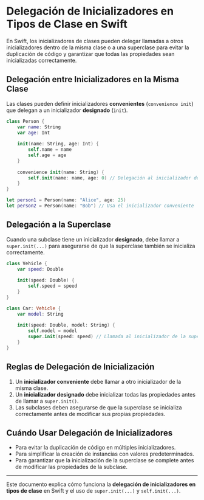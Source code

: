 # Delegación de Inicializadores en Tipos de Clase en Swift

En Swift, los inicializadores de clases pueden delegar llamadas a otros inicializadores dentro de la misma clase o a una superclase para evitar la duplicación de código y garantizar que todas las propiedades sean inicializadas correctamente.

## Delegación entre Inicializadores en la Misma Clase

Las clases pueden definir inicializadores **convenientes** (`convenience init`) que delegan a un inicializador **designado** (`init`).

```swift
class Person {
    var name: String
    var age: Int
    
    init(name: String, age: Int) {
        self.name = name
        self.age = age
    }
    
    convenience init(name: String) {
        self.init(name: name, age: 0) // Delegación al inicializador designado
    }
}

let person1 = Person(name: "Alice", age: 25)
let person2 = Person(name: "Bob") // Usa el inicializador conveniente
```

## Delegación a la Superclase

Cuando una subclase tiene un inicializador **designado**, debe llamar a `super.init(...)` para asegurarse de que la superclase también se inicializa correctamente.

```swift
class Vehicle {
    var speed: Double
    
    init(speed: Double) {
        self.speed = speed
    }
}

class Car: Vehicle {
    var model: String
    
    init(speed: Double, model: String) {
        self.model = model
        super.init(speed: speed) // Llamada al inicializador de la superclase
    }
}
```

## Reglas de Delegación de Inicialización

1. Un **inicializador conveniente** debe llamar a otro inicializador de la misma clase.
2. Un **inicializador designado** debe inicializar todas las propiedades antes de llamar a `super.init()`.
3. Las subclases deben asegurarse de que la superclase se inicializa correctamente antes de modificar sus propias propiedades.

## Cuándo Usar Delegación de Inicializadores

- Para evitar la duplicación de código en múltiples inicializadores.
- Para simplificar la creación de instancias con valores predeterminados.
- Para garantizar que la inicialización de la superclase se complete antes de modificar las propiedades de la subclase.

---

Este documento explica cómo funciona la **delegación de inicializadores en tipos de clase** en Swift y el uso de `super.init(...)` y `self.init(...)`.